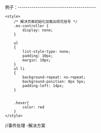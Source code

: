 例子：----------------------------------------
    <!-- 基类 -->
    <script type="text/javascript" src="/src/lib/jquery-1.8/jquery.js"></script>
    <script type="text/javascript" src="/node_modules/avalon2/dist/avalon.js"></script>
    <!-- 帮助类 -->
    <script type="text/javascript" src="/src/pages/outils.min.js"></script>
    <script type="text/javascript" src="/src/lib/utils/uuid.js"></script>
    <!-- 分页 -->
    <script type="text/javascript" src="/src/lib/layui/dist/layui.js"></script>
    <link rel="stylesheet" href="/src/lib/layui/dist/css/layui-page.css">

    <style>
        /* 解决页面初始化加载出现花括号 */
        .ms-controller {
            display: none;
        }

        ul
        {
            list-style-type: none;
            padding: 10px;
            margin: 10px;
        }
        ul li
        {
            background-repeat: no-repeat;
            background-position: 0px 5px; 
            padding-left: 14px; 
        }


        .hover{
            color: red
        }
    </style>


 //事件处理 -解决方案
    <script>
        function msg(e, ee) {
            alert("您当前点击了栏目编号为" + e.F_Id);
            jQuery(ee.target).css("color", "red");
        }

        //处理传递的数据,然后再继续传递--------数据组件 流转过程如果需要修改传递数据 解决方案
        avalon.filters.idsOp = function (obj) {
            var ids = Enumerable.From(obj.data.classId).Select("x=>x.F_Id").ToArray().join(",");
            obj.data.classId = ids;
            return obj;
        }
    </script>

    <xmp ms-widget='{is:"ms-data",url:"http://localhost/ApiService/GetClassListByName",data:{classNames:"药监动态"},dataType:"jsonp"}'>
        <!--  异步加载数据(手动传递数据)
            <h2>
            <div>
               栏目： <span ms-for="(i v) in data.list"><a ms-attr="{href:'http://www.baidu.com?className='+@v.F_Id}" target="_blank">{{@v.F_ClassName}}&nbsp;</a></span>
    -->
        <div type='widget' widget='{is:"ms-data",url:"http://localhost/ApiService/GetDocListByClassId",data:{rows:2,page:1,classId:data.list},dataType:"jsonp",reName:"docData"} | idsOp'>
        <!-- 
              <span style="padding-left:10px">当前显示栏目{{docData.list.length}}篇文章<span>
                </div>    
            </h2>
         <h3>
         <ul ms-for="(i v) in docData.list">
            <li ms-attr="{name:'koko'}" ms-hover="['hover']" ms-on-dblclick-1="trigger('msg',@v,$event)" ms-on-dblclick-2="trigger('msg',@v,$event)">{{@v.F_Topic | truncate(20,'...')}} &nbsp;&nbsp;发布时间{{@v.F_CreatorTime | date("yyyy MM dd:HH:mm:ss")}}</li>
         </ul> 
        </h3> -->
            <div type='widget' widget='{is:"ms-page",count:@docData.records,changData:@docData,rowsName:"rows",pageName:"page"}'></div>
        </div>
    </xmp>

    ---------------------------------------------------------------------------------------------
    <br/>

    <xmp ms-widget='{is:"ms-data",url:"http://localhost/ApiService/GetClassListByName",data:{classNames:"owner"},dataType:"jsonp"}'>
        <!--  整页刷新加载(url传递数据)
        <h2>
            <div>
              栏目：  <span ms-for="(i v) in data.list"><a ms-attr="{href:'http://www.baidu.com?className='+@v.F_Id}" target="_blank" ms-html="@v.F_ClassName+'&nbsp;'"></a></span>
    -->
        <div type='widget' widget='{is:"ms-data",url:"http://localhost/ApiService/GetDocListByClassId",data:{rows:2,page:"owner",classId:data.list},dataType:"jsonp",reName:"docData"} | idsOp'>
          <!-- 
              <span style="padding-left:10px">当前显示栏目{{docData.list.length}}篇文章<span>
                </div>    
            </h2>
         <h3>
         <ul ms-for="(i v) in docData.list">
            <li ms-attr="{name:'koko'}" ms-hover="['hover']" ms-on-dblclick-1="trigger('msg',@v,$event)" ms-on-dblclick-2="trigger('msg',@v,$event)">{{@v.F_Topic | truncate(20,'...')}} &nbsp;&nbsp;发布时间{{@v.F_CreatorTime | date("yyyy MM dd:HH:mm:ss")}}</li>
         </ul> 
        </h3> -->
            <div type='widget' widget='{is:"ms-page",count:@docData.records,rows:2}'></div>
        </div>
    </xmp>


例子：----------------------------------------

一、数据组件注意事项---请仔细阅读理解（看例子理解）
    1、数据组件中如果使用模板引擎，需要使用注释标签包裹，数据组件可以无限制嵌套，一个数据组件中可以使用一个UI组件，如例子

    2、模板语法中对于变量名建议添加@前缀

    3、模板引擎指令，需要使用双引号包裹，值用单引号,   组件指令 widget不限制

    4、数据组件 传递的data数据中某属性来源与url则对应属性值改为owner 如classNames，表示将url参数classNames传递给接口服务
    <xmp ms-widget='{is:"ms-data",url:"http://xxx.xx.xx/ApiService/XXXX",data:{classNames:"owner"},dataType:"jsonp"}

    5、模板引擎注释体html标签，一旦使用指令或表达式，不允许跨数据组件，必须在同一个数据组件闭合，如果没有使用指令或表达式，允许跨域多个数据组件闭合，详细可看例子

二、数据组件中使用模板引擎指令
    1、插值表达式 {{@msg}} <div>{{@msg}}</div>

    2、条件判断指令 ms-if   <div ms-if="1==1"></div>,条件判断指令会根据条件情况判断是否加载包裹的标签体

    3、显示隐藏指令 ms-visible <div ms-visible="1==1"></div>,显示隐藏指令是根据条件情况利用display：block、none显示隐藏标签体

    4、属性指令 ms-attr <div ms-attr="{id:@id}"></div> , 语法类同 jquery 语法

    5、样式指令 ms-css <div ms-css="{color:@color}"></div>, 语法类同 jquery 语法

    6、类指令  ms-class <div ms-class="[@aaa, @bbb,'pages']"></div>,类名直接对应放入数组中

    7、鼠标按下松开指令 ms-active <div ms-active="[@aaa, @bbb,'pages']"></div> 鼠标按下放入某个类，松开移除

    8、鼠标划上移开指令 ms-hover <div ms-hover="[@aaa, @bbb,'pages']"></div> 鼠标划上放入某个类，移开移除

    9、文本指令 ms-text <div ms-text="@aaa"></div> 类同插值表达式 <div>{{@aaa}}</div>

    10、html指令 ms-html <div ms-html="@aaa"></div> 如果需要放入html标记标签等，需要使用这个标签，文本标签和插值表达式不支持html

    11、循环指令 ms-for  <ul ms-for="(index value) in @data"><li>{{@value}}</li></ul></div>

    12、事件指令 ms-on-xxx  <div ms-on-click="trigger('functionName',@v,$event)"></div>
        注1、 当前支持几乎所有js事件类型，如： animationend、 blur、 change、 input、 click、 dblclick、 focus、 keydown、 keypress、 keyup、 mousedown、 mouseenter、 mouseleave、 mousemove、 mouseout、 mouseover、 mouseup、 scan、 scroll、 submit

        注2、 事件可以叠加执行 如 ms-on-click-1 ms-on-click-2,只需要在指令后添加索引值就可以，从1开始

        注3、 事件触发自定义函数
             /**@param functionName：自定义函数名
                @param arguments：其他参数
                参数个数无限制，不过需要保证第一位参数为需要执行的自定义函数名称
              */
            使用trigger('functionName',@data,$event),触发编写的js函数

        注4、 支持数据传递到函数中，$event为特殊参数:该参数可以方便获取事件类型，和可以使用$event.target获取触发事件的dom

    13、常用管道过滤器
        uppercase:转换大写 {{@a | uppercase}}

        lowercase:转小写  {{@a | lowercase}}

        truncate(length,str):截取字符串  {{@a | truncate(10,'...')}}

        escape：对html格式转义  {{@a | escape}}

        sanitize：对用户输入的字符串进行反XSS处理，去掉onclick, javascript:alert，<script>等危险属性与标签。number

        number(length)：对需要处理的数字的整数部分插入千分号（每三个数字插入一个逗号），有一个参数fractionSize，用于保留小数点的后几位。fractionSize:小数部分的精度，默认为3。  {{@a | number}} 、  {{@a | number(3)}}

        currency(length):用于格式化货币，类似于number过滤器（即插入千分号），但前面加了一个货币符号，默认使用人民币符号\uFFE5   symbol, 货币符号，默认是\uFFE5 fractionSize，小数点后保留多少数，默认是2  {{@a | currency}} 、  {{@a | currency(3)}}

        date(formats):对日期进行格式化，date(formats), 目标可能是符合一定格式的字符串，数值，或Date对象。  {{@a | date('yyyy-MM-dd HH:mm:ss')}}